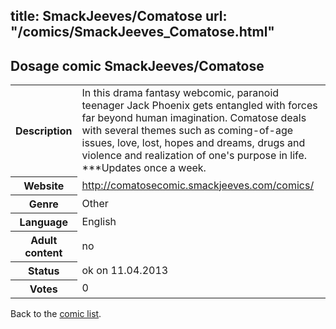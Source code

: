 title: SmackJeeves/Comatose
url: "/comics/SmackJeeves_Comatose.html"
---
Dosage comic SmackJeeves/Comatose
-----------------------------------------

<table class="comicinfo">
<tr>
<th>Description</th><td>In this drama fantasy webcomic, paranoid teenager Jack Phoenix gets entangled with forces far beyond human imagination. Comatose deals with several themes such as coming-of-age issues, love, lost, hopes and dreams, drugs and violence and realization of one's purpose in life. ***Updates once a week.</td>
</tr>
<tr>
<th>Website</th><td><a href="http://comatosecomic.smackjeeves.com/comics/">http://comatosecomic.smackjeeves.com/comics/</a></td>
</tr>
<tr>
<th>Genre</th><td>Other</td>
</tr>
<tr>
<th>Language</th><td>English</td>
</tr>
<tr>
<th>Adult content</th><td>no</td>
</tr>
<tr>
<th>Status</th><td>ok on 11.04.2013</td>
</tr>
<tr>
<th>Votes</th><td>0</div></td>
</tr>
</table>

Back to the [comic list](../comic-index.html).
